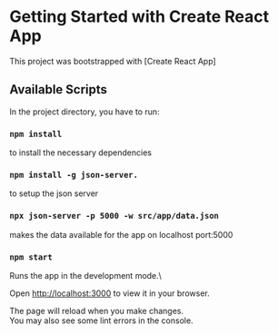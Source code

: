# Getting Started with Create React App

This project was bootstrapped with [Create React App]

## Available Scripts

In the project directory, you have to run:

### `npm install`

to install the necessary dependencies

### `npm install -g json-server.`

to setup the json server

### `npx json-server -p 5000 -w src/app/data.json`

makes the data available for the app on localhost port:5000

### `npm start`

Runs the app in the development mode.\

Open [http://localhost:3000](http://localhost:3000) to view it in your browser.

The page will reload when you make changes.\
You may also see some lint errors in the console.
